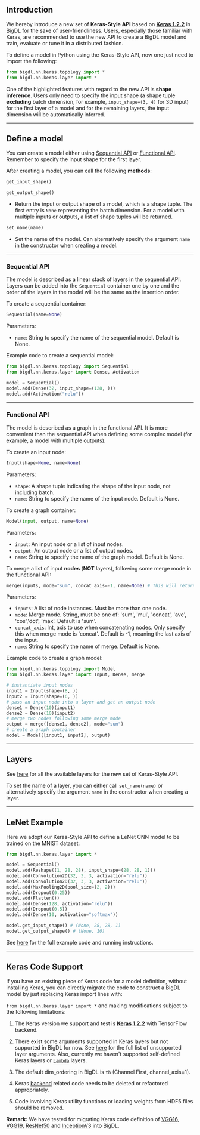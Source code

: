 ## **Introduction**
We hereby introduce a new set of __Keras-Style API__ based on [__Keras 1.2.2__](https://faroit.github.io/keras-docs/1.2.2/) in BigDL for the sake of user-friendliness. Users, especially those familiar with Keras, are recommended to use the new API to create a BigDL model and train, evaluate or tune it in a distributed fashion.

To define a model in Python using the Keras-Style API, now one just need to import the following:

```python
from bigdl.nn.keras.topology import *
from bigdl.nn.keras.layer import *
```

One of the highlighted features with regard to the new API is __shape inference__. Users only need to specify the input shape (a shape tuple __excluding__ batch dimension, for example, `input_shape=(3, 4)` for 3D input) for the first layer of a model and for the remaining layers, the input dimension will be automatically inferred.


---
## **Define a model**
You can create a model either using [Sequential API](#sequential-api) or [Functional API](#functional-api). Remember to specify the input shape for the first layer.

After creating a model, you can call the following __methods__:

```python
get_input_shape()
```
```python
get_output_shape()
```
* Return the input or output shape of a model, which is a shape tuple. The first entry is `None` representing the batch dimension. For a model with multiple inputs or outputs, a list of shape tuples will be returned.

```python
set_name(name)
```
* Set the name of the model. Can alternatively specify the argument `name` in the constructor when creating a model.


---
### **Sequential API**
The model is described as a linear stack of layers in the sequential API. Layers can be added into the `Sequential` container one by one and the order of the layers in the model will be the same as the insertion order.

To create a sequential container:
```python
Sequential(name=None)
```
Parameters:

* `name`: String to specify the name of the sequential model. Default is None.

Example code to create a sequential model:
```python
from bigdl.nn.keras.topology import Sequential
from bigdl.nn.keras.layer import Dense, Activation

model = Sequential()
model.add(Dense(32, input_shape=(128, )))
model.add(Activation("relu"))
```


---
### **Functional API**
The model is described as a graph in the functional API. It is more convenient than the sequential API when defining some complex model (for example, a model with multiple outputs).

To create an input node:
```python
Input(shape=None, name=None)
```
Parameters:

* `shape`: A shape tuple indicating the shape of the input node, not including batch.
* `name`: String to specify the name of the input node. Default is None.

To create a graph container:
```python
Model(input, output, name=None)
```
Parameters:

* `input`: An input node or a list of input nodes.
* `output`: An output node or a list of output nodes.
* `name`: String to specify the name of the graph model. Default is None.

To merge a list of input __nodes__ (__NOT__ layers), following some merge mode in the functional API:
```python
merge(inputs, mode="sum", concat_axis=-1, name=None) # This will return an output NODE.
```

Parameters:

* `inputs`: A list of node instances. Must be more than one node.
* `mode`: Merge mode. String, must be one of: 'sum', 'mul', 'concat', 'ave', 'cos','dot', 'max'. Default is 'sum'.
* `concat_axis`: Int, axis to use when concatenating nodes. Only specify this when merge mode is 'concat'. Default is -1, meaning the last axis of the input.
* `name`: String to specify the name of merge. Default is None.

Example code to create a graph model:
```python
from bigdl.nn.keras.topology import Model
from bigdl.nn.keras.layer import Input, Dense, merge

# instantiate input nodes
input1 = Input(shape=(8, )) 
input2 = Input(shape=(6, ))
# pass an input node into a layer and get an output node
dense1 = Dense(10)(input1)
dense2 = Dense(10)(input2)
# merge two nodes following some merge mode
output = merge([dense1, dense2], mode="sum")
# create a graph container
model = Model([input1, input2], output)
```


---
## **Layers**
See [here](Layers/core.md) for all the available layers for the new set of Keras-Style API.

To set the name of a layer, you can either call `set_name(name)` or alternatively specify the argument `name` in the constructor when creating a layer.


---
## **LeNet Example**
Here we adopt our Keras-Style API to define a LeNet CNN model to be trained on the MNIST dataset:

```python
from bigdl.nn.keras.layer import *

model = Sequential()
model.add(Reshape((1, 28, 28), input_shape=(28, 28, 1)))
model.add(Convolution2D(32, 3, 3, activation="relu"))
model.add(Convolution2D(32, 3, 3, activation="relu"))
model.add(MaxPooling2D(pool_size=(2, 2)))
model.add(Dropout(0.25))
model.add(Flatten())
model.add(Dense(128, activation="relu"))
model.add(Dropout(0.5))
model.add(Dense(10, activation="softmax"))

model.get_input_shape() # (None, 28, 28, 1)
model.get_output_shape() # (None, 10)
```
See [here](https://github.com/intel-analytics/BigDL/tree/master/pyspark/bigdl/examples/lenet) for the full example code and running instructions.


---
## **Keras Code Support**
If you have an existing piece of Keras code for a model definition, without installing Keras, you can directly migrate the code to construct a BigDL model by just replacing Keras import lines with:

`from bigdl.nn.keras.layer import *` and making modifications subject to the following limitations:

1. The Keras version we support and test is [__Keras 1.2.2__](https://faroit.github.io/keras-docs/1.2.2/) with TensorFlow backend.

2. There exist some arguments supported in Keras layers but not supported in BigDL for now. See [here](../../APIGuide/keras-issues/#unsupported-layer-arguments) for the full list of unsupported layer arguments. Also, currently we haven't supported self-defined Keras layers or [`Lambda`](https://faroit.github.io/keras-docs/1.2.2/layers/core/#lambda) layers.

3. The default dim_ordering in BigDL is `th` (Channel First, channel_axis=1).

4. Keras [backend](https://faroit.github.io/keras-docs/1.2.2/backend/) related code needs to be deleted or refactored appropriately.

5. Code involving Keras utility functions or loading weights from HDF5 files should be removed.

__Remark:__ We have tested for migrating Keras code definition of [VGG16](https://faroit.github.io/keras-docs/1.2.2/applications/#vgg16), [VGG19](https://faroit.github.io/keras-docs/1.2.2/applications/#vgg19), [ResNet50](https://faroit.github.io/keras-docs/1.2.2/applications/#resnet50) and [InceptionV3](https://faroit.github.io/keras-docs/1.2.2/applications/#inceptionv3) into BigDL.

